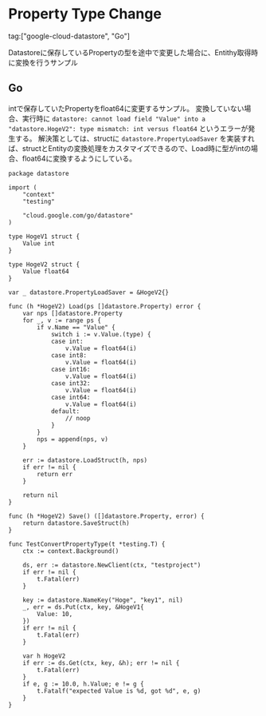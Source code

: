 # Property Type Change

tag:["google-cloud-datastore", "Go"]

Datastoreに保存しているPropertyの型を途中で変更した場合に、Entithy取得時に変換を行うサンプル

## Go

intで保存していたPropertyをfloat64に変更するサンプル。
変換していない場合、実行時に `datastore: cannot load field "Value" into a "datastore.HogeV2": type mismatch: int versus float64` というエラーが発生する。
解決策としては、structに `datastore.PropertyLoadSaver` を実装すれば、structとEntityの変換処理をカスタマイズできるので、Load時に型がintの場合、float64に変換するようにしている。

```
package datastore

import (
	"context"
	"testing"

	"cloud.google.com/go/datastore"
)

type HogeV1 struct {
	Value int
}

type HogeV2 struct {
	Value float64
}

var _ datastore.PropertyLoadSaver = &HogeV2{}

func (h *HogeV2) Load(ps []datastore.Property) error {
	var nps []datastore.Property
	for _, v := range ps {
		if v.Name == "Value" {
			switch i := v.Value.(type) {
			case int:
				v.Value = float64(i)
			case int8:
				v.Value = float64(i)
			case int16:
				v.Value = float64(i)
			case int32:
				v.Value = float64(i)
			case int64:
				v.Value = float64(i)
			default:
				// noop
			}
		}
		nps = append(nps, v)
	}

	err := datastore.LoadStruct(h, nps)
	if err != nil {
		return err
	}

	return nil
}

func (h *HogeV2) Save() ([]datastore.Property, error) {
	return datastore.SaveStruct(h)
}

func TestConvertPropertyType(t *testing.T) {
	ctx := context.Background()

	ds, err := datastore.NewClient(ctx, "testproject")
	if err != nil {
		t.Fatal(err)
	}

	key := datastore.NameKey("Hoge", "key1", nil)
	_, err = ds.Put(ctx, key, &HogeV1{
		Value: 10,
	})
	if err != nil {
		t.Fatal(err)
	}

	var h HogeV2
	if err := ds.Get(ctx, key, &h); err != nil {
		t.Fatal(err)
	}
	if e, g := 10.0, h.Value; e != g {
		t.Fatalf("expected Value is %d, got %d", e, g)
	}
}
```